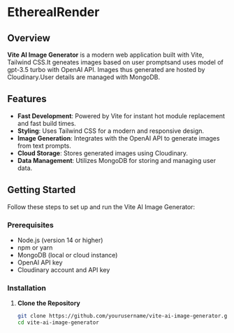 # EtherealRender

## Overview

**Vite AI Image Generator** is a modern web application built with Vite, Tailwind CSS.It geneates images based on user promptsand uses model of gpt-3.5 turbo with OpenAI API. Images thus generated are hosted by Cloudinary.User details are managed with MongoDB.

## Features

- **Fast Development**: Powered by Vite for instant hot module replacement and fast build times.
- **Styling**: Uses Tailwind CSS for a modern and responsive design.
- **Image Generation**: Integrates with the OpenAI API to generate images from text prompts.
- **Cloud Storage**: Stores generated images using Cloudinary.
- **Data Management**: Utilizes MongoDB for storing and managing user data.

## Getting Started

Follow these steps to set up and run the Vite AI Image Generator:

### Prerequisites

- Node.js (version 14 or higher)
- npm or yarn
- MongoDB (local or cloud instance)
- OpenAI API key
- Cloudinary account and API key

### Installation

1. **Clone the Repository**
   ```bash
   git clone https://github.com/yourusername/vite-ai-image-generator.git
   cd vite-ai-image-generator
